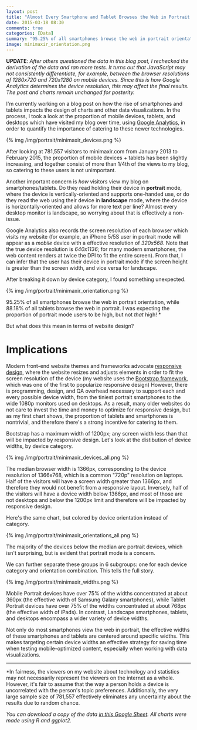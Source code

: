 ```yaml
---
layout: post
title: "Almost Every Smartphone and Tablet Browses the Web in Portrait Mode"
date: 2015-03-18 08:30
comments: true
categories: [Data]
summary: "95.25% of all smartphones browse the web in portrait orientation, while 88.18% of all tablets browse the web in portrait."
image: minimaxir_orientation.png
---
```


**UPDATE**: *After others questioned the data in this blog post, I rechecked the derivation of the data and ran more tests. It turns out that JavaScript may not consistently differentiate, for example, between the browser resolutions of 1280x720 and 720x1280 on mobile devices. Since this is how Google Analytics determines the device resolution, this may affect the final results. The post and charts remain unchanged for posterity.*

I'm currently working on a blog post on how the rise of smartphones and tablets impacts the design of charts and other data visualizations. In the process, I took a look at the proportion of mobile devices, tablets, and desktops which have visited my blog over time, using [Google Analytics](http://www.google.com/analytics/), in order to quantify the importance of catering to these newer technologies.

{% img /img/portrait/minimaxir_devices.png %}

After looking at 781,557 visitors to minimaxir.com from January 2013 to February 2015, the proportion of mobile devices + tablets has been slightly increasing, and together consist of more than 1/4th of the views to my blog, so catering to these users is not unimportant.

Another important concern is *how* visitors view my blog on smartphones/tablets. Do they read holding their device in **portrait** mode, where the device is vertically-oriented and supports one-handed use, or do they read the web using their device in **landscape** mode, where the device is horizontally-oriented and allows for more text per line? Almost every desktop monitor is landscape, so worrying about that is effectively a non-issue.

Google Analytics also records the screen resolution of each browser which visits my website (for example, an iPhone 5/5S user in portrait mode will appear as a *mobile* device with a effective resolution of *320x568*. Note that the true device resolution is *640x1136*; for many modern smartphones, the web content renders at twice the DPI to fit the entire screen). From that, I can infer that the user has their device in portrait mode if the screen height is greater than the screen width, and vice versa for landscape.

After breaking it down by device category, I found something unexpected.

{% img /img/portrait/minimaxir_orientation.png %}

95.25% of all smartphones browse the web in portrait orientation, while 88.18% of all tablets browse the web in portrait. I was expecting the proportion of portrait mode users to be high, but not *that* high! *

But what does this mean in terms of website design?

# Implications

Modern front-end website themes and frameworks advocate [responsive design](http://en.wikipedia.org/wiki/Responsive_web_design), where the website resizes and adjusts elements in order to fit the screen resolution of the device (my website uses the [Bootstrap framework](http://getbootstrap.com/), which was one of the first to popularize responsive design) However, there is programming, design, and QA overhead necessary to support each and every possible device width, from the tiniest portrait smartphones to the wide 1080p monitors used on desktops. As a result, many older websites do not care to invest the time and money to optimize for responsive design, but as my first chart shows, the proportion of tablets and smartphones is nontrivial, and therefore there's a strong incentive for catering to them.

Bootstrap has a maximum width of 1200px; any screen width less than that will be impacted by responsive design. Let's look at the distibution of device widths, by device category.

{% img /img/portrait/minimaxir_devices_all.png %}

The median browser width is 1366px, corresponding to the device resolution of 1366x768, which is a common "720p" resolution on laptops. Half of the visitors will have a screen width greater than 1366px, and therefore they would not benefit from a responsive layout. Inversely, half of the visitors will have a device width below 1366px, and most of those are not desktops and below the 1200px limit and therefore will be impacted by responsive design.

Here's the same chart, but colored by device orientation instead of category.

{% img /img/portrait/minimaxir_orientations_all.png %}

The majority of the devices below the median are portrait devices, which isn't surprising, but is evident that portrait mode is a concern.

We can further separate these groups in 6 subgroups: one for each device category and orientation combination. This tells the full story.

{% img /img/portrait/minimaxir_widths.png %}

Mobile Portrait devices have over 75% of the widths concentrated at about 360px (the effective width of Samsung Galaxy smartphones), while Tablet Portrait devices have over 75% of the widths concentrated at about 768px (the effective width of iPads). In contrast, Landscape smartphones, tablets, and desktops encompass a wider variety of device widths.

Not only do most smartphones view the web in portrait, the effective widths of these smartphones and tablets are centered around specific widths. This makes targeting certain device widths an effective strategy for saving time when testing mobile-optimized content, especially when working with data visualizations.

---

*In fairness, the viewers on my website about technology and statistics may not necessarily represent the viewers on the internet as a whole. However, it's fair to assume that the way a person holds a device is uncorrelated with the person's topic preferences. Additionally, the very large sample size of 781,557 effectively eliminates any uncertainty about the results due to random chance.

*You can download a copy of the data [in this Google Sheet](https://docs.google.com/spreadsheets/d/14vUjq7rv5fceIe8pZRqfZrp7JGj3Uw1fFI2-3NL3Dvs/edit?usp=sharing). All charts were made using R and ggplot2.*





